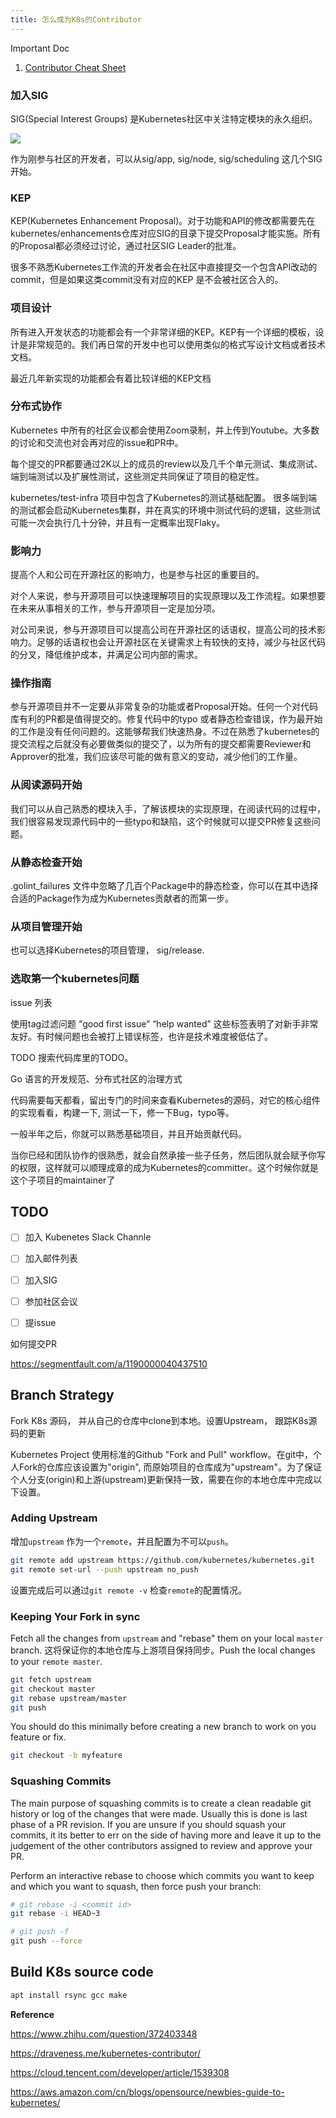 ```yaml
---
title: 怎么成为K8s的Contributor
---
```




Important Doc

1. [Contributor Cheat Sheet](https://github.com/kubernetes/community/blob/master/contributors/guide/contributor-cheatsheet/README-zh.md)









### 加入SIG

SIG(Special Interest Groups) 是Kubernetes社区中关注特定模块的永久组织。

![](https://github.com/kubernetes/community/blob/master/SIG-diagram.png?raw=true)



作为刚参与社区的开发者，可以从sig/app, sig/node, sig/scheduling 这几个SIG开始。



### KEP

KEP(Kubernetes Enhancement Proposal)。对于功能和API的修改都需要先在kubernetes/enhancements仓库对应SIG的目录下提交Proposal才能实施。所有的Proposal都必须经过讨论，通过社区SIG Leader的批准。

很多不熟悉Kubernetes工作流的开发者会在社区中直接提交一个包含API改动的commit，但是如果这类commit没有对应的KEP 是不会被社区合入的。



### 项目设计

所有进入开发状态的功能都会有一个非常详细的KEP。KEP有一个详细的模板，设计是非常规范的。我们再日常的开发中也可以使用类似的格式写设计文档或者技术文档。

最近几年新实现的功能都会有着比较详细的KEP文档



### 分布式协作

Kubernetes 中所有的社区会议都会使用Zoom录制，并上传到Youtube。大多数的讨论和交流也对会再对应的issue和PR中。

每个提交的PR都要通过2K以上的成员的review以及几千个单元测试、集成测试、端到端测试以及扩展性测试，这些测定共同保证了项目的稳定性。



kubernetes/test-infra 项目中包含了Kubernetes的测试基础配置。 很多端到端的测试都会启动Kubernetes集群，并在真实的环境中测试代码的逻辑，这些测试可能一次会执行几十分钟，并且有一定概率出现Flaky。



### 影响力

提高个人和公司在开源社区的影响力，也是参与社区的重要目的。

对个人来说，参与开源项目可以快速理解项目的实现原理以及工作流程。如果想要在未来从事相关的工作，参与开源项目一定是加分项。

对公司来说，参与开源项目可以提高公司在开源社区的话语权，提高公司的技术影响力。足够的话语权也会让开源社区在关键需求上有较快的支持，减少与社区代码的分叉，降低维护成本，并满足公司内部的需求。







### 操作指南

参与开源项目并不一定要从非常复杂的功能或者Proposal开始。任何一个对代码库有利的PR都是值得提交的。修复代码中的typo 或者静态检查错误，作为最开始的工作是没有任何问题的。这能够帮我们快速热身。不过在熟悉了kubernetes的提交流程之后就没有必要做类似的提交了，以为所有的提交都需要Reviewer和Approver的批准，我们应该尽可能的做有意义的变动，减少他们的工作量。



### 从阅读源码开始

我们可以从自己熟悉的模块入手，了解该模块的实现原理，在阅读代码的过程中，我们很容易发现源代码中的一些typo和缺陷，这个时候就可以提交PR修复这些问题。

### 从静态检查开始

.golint_failures 文件中忽略了几百个Package中的静态检查，你可以在其中选择合适的Package作为成为Kubernetes贡献者的而第一步。



### 从项目管理开始

也可以选择Kubernetes的项目管理， sig/release.





### 选取第一个kubernetes问题



issue 列表

使用tag过滤问题  “good first issue” “help wanted” 这些标签表明了对新手非常友好。有时候问题也会被打上错误标签，也许是技术难度被低估了。

TODO 搜索代码库里的TODO。



Go 语言的开发规范、分布式社区的治理方式



代码需要每天都看，留出专门的时间来查看Kubernetes的源码，对它的核心组件的实现看看，构建一下, 测试一下，修一下Bug，typo等。

一般半年之后，你就可以熟悉基础项目，并且开始贡献代码。

当你已经和团队协作的很熟悉，就会自然承接一些子任务，然后团队就会赋予你写的权限，这样就可以顺理成章的成为Kubernetes的committer。这个时候你就是这个子项目的maintainer了



## TODO

- [ ] 加入 Kubenetes Slack Channle
- [ ] 加入邮件列表
- [ ] 加入SIG
- [ ] 参加社区会议
- [ ] 提issue



如何提交PR

https://segmentfault.com/a/1190000040437510







## Branch Strategy

Fork K8s 源码， 并从自己的仓库中clone到本地。设置Upstream， 跟踪K8s源码的更新

Kubernetes Project 使用标准的Github "Fork and Pull" workflow。在git中，个人Fork的仓库应该设置为"origin", 而原始项目的仓库成为"upstream"。为了保证个人分支(origin)和上游(upstream)更新保持一致，需要在你的本地仓库中完成以下设置。

### Adding Upstream

增加`upstream` 作为一个`remote`，并且配置为不可以`push`。

```sh
git remote add upstream https://github.com/kubernetes/kubernetes.git
git remote set-url --push upstream no_push
```

设置完成后可以通过`git remote -v` 检查`remote`的配置情况。



### Keeping Your Fork in sync

Fetch all the changes from `upstream` and  "rebase" them on your local `master` branch.  这将保证你的本地仓库与上游项目保持同步。Push the local changes to your `remote master`.

```sh
git fetch upstream
git checkout master
git rebase upstream/master
git push
```

You should do this minimally before creating  a new branch to work on you feature or fix.

```sh
git checkout -b myfeature
```



### Squashing Commits

The main purpose of squashing commits is to create a clean readable git history or log of the changes that were made. Usually this is done is last phase of a PR revision. If you are unsure if you should squash your commits, it its better to err on the side of having more and leave it up to the judgement of the other contributors assigned to review and approve your PR.



Perform an interactive rebase to choose which commits you want to keep and which you want to squash, then force push your branch:

```sh
# git rebase -i <commit id>
git rebase -i HEAD~3

# git push -f
git push --force
```



## Build  K8s source code



```sh
apt install rsync gcc make
```





**Reference**

https://www.zhihu.com/question/372403348

https://draveness.me/kubernetes-contributor/

https://cloud.tencent.com/developer/article/1539308

https://aws.amazon.com/cn/blogs/opensource/newbies-guide-to-kubernetes/
